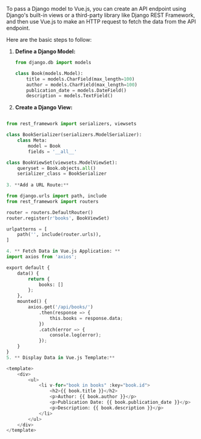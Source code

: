 To pass a Django model to Vue.js, you can create an API endpoint using Django's built-in views or a third-party library like Django REST Framework, and then use Vue.js to make an HTTP request to fetch the data from the API endpoint.

Here are the basic steps to follow:

1. **Define a Django Model:**  
   ```python
   from django.db import models

   class Book(models.Model):
       title = models.CharField(max_length=100)
       author = models.CharField(max_length=100)
       publication_date = models.DateField()
       description = models.TextField()

2. **Create a Django View:**

```python

from rest_framework import serializers, viewsets

class BookSerializer(serializers.ModelSerializer):
    class Meta:
        model = Book
        fields = '__all__'

class BookViewSet(viewsets.ModelViewSet):
    queryset = Book.objects.all()
    serializer_class = BookSerializer
        
3. **Add a URL Route:**

from django.urls import path, include
from rest_framework import routers

router = routers.DefaultRouter()
router.register(r'books', BookViewSet)

urlpatterns = [
    path('', include(router.urls)),
]

4. ** Fetch Data in Vue.js Application: **
import axios from 'axios';

export default {
    data() {
        return {
            books: []
        };
    },
    mounted() {
        axios.get('/api/books/')
            .then(response => {
                this.books = response.data;
            })
            .catch(error => {
                console.log(error);
            });
    }
}
5. ** Display Data in Vue.js Template:**

<template>
    <div>
        <ul>
            <li v-for="book in books" :key="book.id">
                <h2>{{ book.title }}</h2>
                <p>Author: {{ book.author }}</p>
                <p>Publication Date: {{ book.publication_date }}</p>
                <p>Description: {{ book.description }}</p>
            </li>
        </ul>
    </div>
</template>

